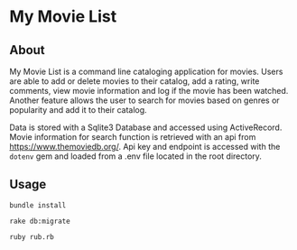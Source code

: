 # My Movie List

## About
My Movie List is a command line cataloging application for movies.
Users are able to add or delete movies to their catalog, add a rating, write comments, view movie information and log if the movie has been watched.
Another feature allows the user to search for movies based on genres or popularity and add it to their catalog.

Data is stored with a Sqlite3 Database and accessed using ActiveRecord.
Movie information for search function is retrieved with an api from https://www.themoviedb.org/.
Api key and endpoint is accessed with the `dotenv` gem and loaded from a .env file located in the root directory. 

## Usage
`bundle install`

`rake db:migrate`

`ruby rub.rb`
